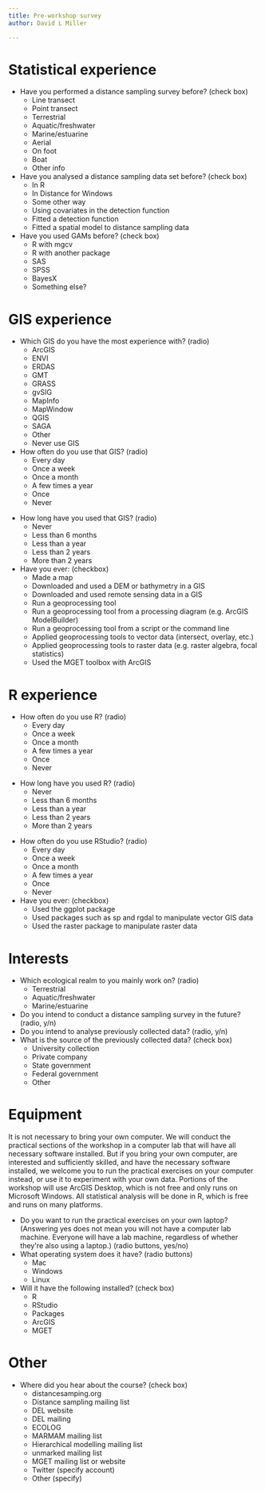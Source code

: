 ```yaml
---
title: Pre-workshop survey
author: David L Miller

---
```



# Statistical experience

* Have you performed a distance sampling survey before? (check box)
  - Line transect
  - Point transect
  - Terrestrial
  - Aquatic/freshwater
  - Marine/estuarine
  - Aerial
  - On foot
  - Boat
  - Other info
* Have you analysed a distance sampling data set before? (check box)
  * In R
  * In Distance for Windows
  * Some other way
  - Using covariates in the detection function
  - Fitted a detection function
  - Fitted a spatial model to distance sampling data
* Have you used GAMs before? (check box)
  - R with mgcv
  - R with another package
  - SAS
  - SPSS
  - BayesX
  - Something else?



# GIS experience

* Which GIS do you have the most experience with? (radio)
  * ArcGIS
  * ENVI
  * ERDAS
  * GMT
  * GRASS
  * gvSIG
  * MapInfo
  * MapWindow
  * QGIS
  * SAGA
  * Other
  * Never use GIS
* How often do you use that GIS? (radio)
  * Every day
  * Once a week
  * Once a month
  * A few times a year
  * Once
  * Never
- How long have you used that GIS? (radio)
  * Never
  * Less than 6 months
  * Less than a year
  * Less than 2 years
  * More than 2 years
- Have you ever: (checkbox)
  * Made a map
  * Downloaded and used a DEM or bathymetry in a GIS
  * Downloaded and used remote sensing data in a GIS
  * Run a geoprocessing tool
  * Run a geoprocessing tool from a processing diagram (e.g. ArcGIS ModelBuilder)
  * Run a geoprocessing tool from a script or the command line
  * Applied geoprocessing tools to vector data (intersect, overlay, etc.)
  * Applied geoprocessing tools to raster data (e.g. raster algebra, focal statistics)
  * Used the MGET toolbox with ArcGIS

# R experience

* How often do you use R? (radio)
  * Every day
  * Once a week
  * Once a month
  * A few times a year
  * Once
  * Never
- How long have you used R? (radio)
  * Never
  * Less than 6 months
  * Less than a year
  * Less than 2 years
  * More than 2 years
* How often do you use RStudio? (radio)
  * Every day
  * Once a week
  * Once a month
  * A few times a year
  * Once
  * Never
* Have you ever: (checkbox)
  * Used the ggplot package
  * Used packages such as sp and rgdal to manipulate vector GIS data 
  * Used the raster package to manipulate raster data


# Interests

* Which ecological realm to you mainly work on? (radio)
  * Terrestrial
  * Aquatic/freshwater
  * Marine/estuarine
* Do you intend to conduct a distance sampling survey in the future? (radio, y/n)
* Do you intend to analyse previously collected data? (radio, y/n)
* What is the source of the previously collected data? (check box)
  * University collection
  * Private company
  - State government
  * Federal government
  * Other


# Equipment

It is not necessary to bring your own computer. We will conduct the practical sections of the workshop in a computer lab that will have all necessary software installed. But if you bring your own computer, are interested and sufficiently skilled, and have the necessary software installed, we welcome you to run the practical exercises on your computer instead, or use it to experiment with your own data. Portions of the workshop will use ArcGIS Desktop, which is not free and only runs on Microsoft Windows. All statistical analysis will be done in R, which is free and runs on many platforms.

* Do you want to run the practical exercises on your own laptop? (Answering yes does not mean you will not have a computer lab machine. Everyone will have a lab machine, regardless of whether they're also using a laptop.) (radio buttons, yes/no)
* What operating system does it have? (radio buttons)
  * Mac
  * Windows
  * Linux
* Will it have the following installed? (check box)
  * R
  * RStudio
  * Packages
  * ArcGIS
  * MGET


# Other

- Where did you hear about the course? (check box)
  * distancesamping.org
  - Distance sampling mailing list
  - DEL website
  - DEL mailing
  - ECOLOG
  - MARMAM mailing list
  - Hierarchical modelling mailing list
  - unmarked mailing list
  - MGET mailing list or website
  * Twitter (specify account)
  * Other (specify)





